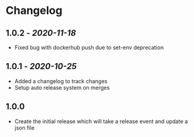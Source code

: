 # Changelog

## 1.0.2 - *2020-11-18*

- Fixed bug with dockerhub push due to set-env deprecation

## 1.0.1 - *2020-10-25*

- Added a changelog to track changes
- Setup auto release system on merges

## 1.0.0

- Create the initial release which will take a release event and update a json file
